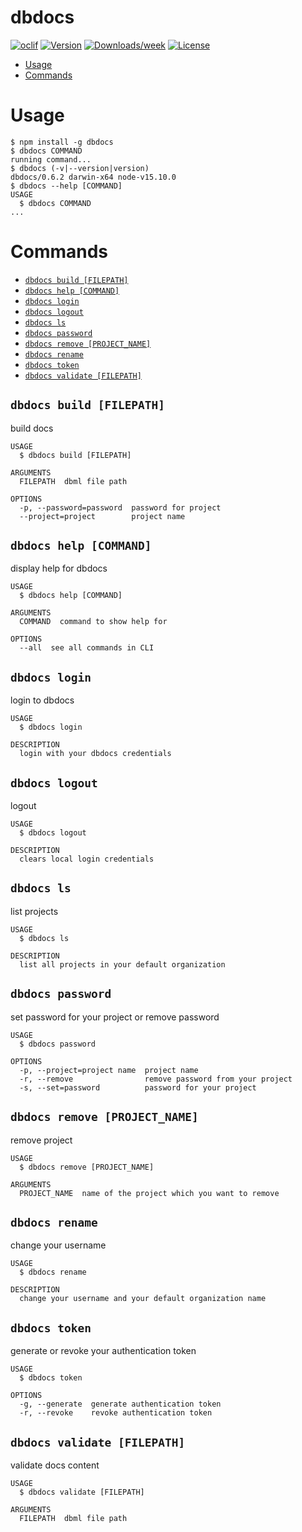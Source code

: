 dbdocs
======



[![oclif](https://img.shields.io/badge/cli-oclif-brightgreen.svg)](https://oclif.io)
[![Version](https://img.shields.io/npm/v/dbdocs.svg)](https://npmjs.org/package/dbdocs)
[![Downloads/week](https://img.shields.io/npm/dw/dbdocs.svg)](https://npmjs.org/package/dbdocs)
[![License](https://img.shields.io/npm/l/dbdocs.svg)](https://github.com/holistics/dbdocs/blob/master/package.json)

<!-- toc -->
* [Usage](#usage)
* [Commands](#commands)
<!-- tocstop -->
# Usage
<!-- usage -->
```sh-session
$ npm install -g dbdocs
$ dbdocs COMMAND
running command...
$ dbdocs (-v|--version|version)
dbdocs/0.6.2 darwin-x64 node-v15.10.0
$ dbdocs --help [COMMAND]
USAGE
  $ dbdocs COMMAND
...
```
<!-- usagestop -->
# Commands
<!-- commands -->
* [`dbdocs build [FILEPATH]`](#dbdocs-build-filepath)
* [`dbdocs help [COMMAND]`](#dbdocs-help-command)
* [`dbdocs login`](#dbdocs-login)
* [`dbdocs logout`](#dbdocs-logout)
* [`dbdocs ls`](#dbdocs-ls)
* [`dbdocs password`](#dbdocs-password)
* [`dbdocs remove [PROJECT_NAME]`](#dbdocs-remove-project_name)
* [`dbdocs rename`](#dbdocs-rename)
* [`dbdocs token`](#dbdocs-token)
* [`dbdocs validate [FILEPATH]`](#dbdocs-validate-filepath)

## `dbdocs build [FILEPATH]`

build docs

```
USAGE
  $ dbdocs build [FILEPATH]

ARGUMENTS
  FILEPATH  dbml file path

OPTIONS
  -p, --password=password  password for project
  --project=project        project name
```

## `dbdocs help [COMMAND]`

display help for dbdocs

```
USAGE
  $ dbdocs help [COMMAND]

ARGUMENTS
  COMMAND  command to show help for

OPTIONS
  --all  see all commands in CLI
```

## `dbdocs login`

login to dbdocs

```
USAGE
  $ dbdocs login

DESCRIPTION
  login with your dbdocs credentials
```

## `dbdocs logout`

logout

```
USAGE
  $ dbdocs logout

DESCRIPTION
  clears local login credentials
```

## `dbdocs ls`

list projects

```
USAGE
  $ dbdocs ls

DESCRIPTION
  list all projects in your default organization
```

## `dbdocs password`

set password for your project or remove password

```
USAGE
  $ dbdocs password

OPTIONS
  -p, --project=project name  project name
  -r, --remove                remove password from your project
  -s, --set=password          password for your project
```

## `dbdocs remove [PROJECT_NAME]`

remove project

```
USAGE
  $ dbdocs remove [PROJECT_NAME]

ARGUMENTS
  PROJECT_NAME  name of the project which you want to remove
```

## `dbdocs rename`

change your username

```
USAGE
  $ dbdocs rename

DESCRIPTION
  change your username and your default organization name
```

## `dbdocs token`

generate or revoke your authentication token

```
USAGE
  $ dbdocs token

OPTIONS
  -g, --generate  generate authentication token
  -r, --revoke    revoke authentication token
```

## `dbdocs validate [FILEPATH]`

validate docs content

```
USAGE
  $ dbdocs validate [FILEPATH]

ARGUMENTS
  FILEPATH  dbml file path
```
<!-- commandsstop -->
